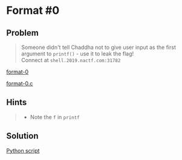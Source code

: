 # Format #0

## Problem

> Someone didn't tell Chaddha not to give user input as the first argument to `printf()` - use it to leak the flag!<br>
Connect at `shell.2019.nactf.com:31782`

[format-0](format-0)

[format-0.c](format-0.c)

## Hints

> - Note the `f` in `printf`

## Solution

[Python script](solver.py)

